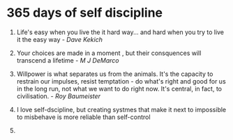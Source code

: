 # 365 days of self discipline

1. Life's easy when you live the it hard way... and hard when you try to live it the easy way - _Dave Kekich_

2. Your choices are made in a moment , but their consquences will transcend a lifetime - _M J DeMarco_

3. Willpower is what separates us from the animals. It's the capacity to restrain our impulses, resist temptation - do what's right and good for us in the long run, not what we want to do right now. It's central, in fact, to civilisation. - _Roy Baumeister_

4. I love self-dscipline, but creating systmes that make it next to impossible to misbehave is more reliable than self-control

5.
